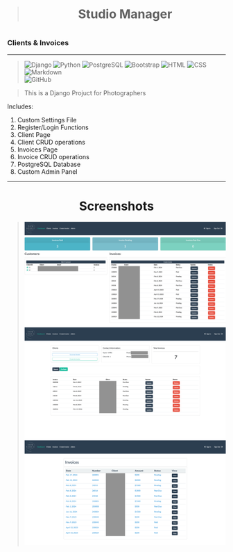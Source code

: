 
><h1 align="center">Studio Manager<h1>
<h3>Clients & Invoices</h3>

___



> ![Django](https://img.shields.io/badge/Django-092E20?style=for-the-badge&logo=django&logoColor=green)
![Python](https://img.shields.io/badge/Python-FFD43B?style=for-the-badge&logo=python&logoColor=blue)
![PostgreSQL](https://img.shields.io/badge/PostgreSQL-316192?style=for-the-badge&logo=postgresql&logoColor=white)
![Bootstrap](https://img.shields.io/badge/Bootstrap-563D7C?style=for-the-badge&logo=bootstrap&logoColor=white)
![HTML](https://img.shields.io/badge/HTML5-E34F26?style=for-the-badge&logo=html5&logoColor=white)
![CSS](https://img.shields.io/badge/CSS3-1572B6?style=for-the-badge&logo=css3&logoColor=white)
![Markdown](https://img.shields.io/badge/Markdown-000000?style=for-the-badge&logo=markdown&logoColor=white)  
![GitHub](https://img.shields.io/badge/GitHub-100000?style=for-the-badge&logo=github&logoColor=white)



> This is a Django Projuct for Photographers

Includes:
1. Custom Settings File
2. Register/Login Functions
3. Client Page
4. Client CRUD operations
5. Invoices Page
6. Invoice CRUD operations
7. PostgreSQL Database
8. Custom Admin Panel

___



<h1 align="center">Screenshots</h1>

> ![Dashboard](static/images/screenshots/dashboard.png)
![Clients](static/images/screenshots/client_page.png)
![Invoices](static/images/screenshots/invoice_list.png)
